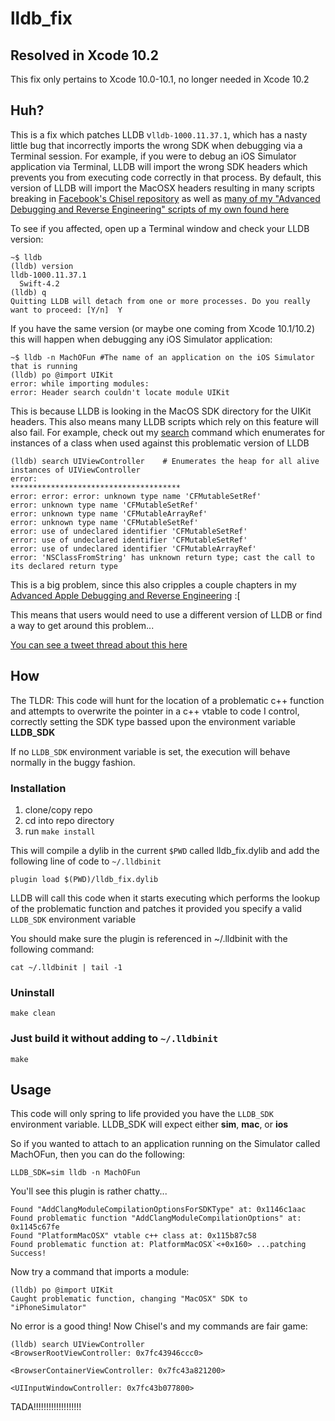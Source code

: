 # lldb_fix

## Resolved in Xcode 10.2

This fix only pertains to Xcode 10.0-10.1, no longer needed in Xcode 10.2

## Huh? 
This is a fix which patches LLDB v`lldb-1000.11.37.1`, which has a nasty little bug that incorrectly imports the wrong SDK when debugging via a Terminal session. For example, if you were to debug an iOS Simulator application via Terminal, LLDB will import the wrong SDK headers which prevents you from executing code correctly in that process. By default, this version of LLDB will import the MacOSX headers resulting in many scripts breaking in [Facebook's Chisel repository](https://github.com/facebook/chisel) as well as [many of my "Advanced Debugging and Reverse Engineering" scripts of my own found here](https://github.com/DerekSelander/LLDB/)

To see if you affected, open up a Terminal window and check your LLDB version:
```none
~$ lldb
(lldb) version
lldb-1000.11.37.1
  Swift-4.2
(lldb) q
Quitting LLDB will detach from one or more processes. Do you really want to proceed: [Y/n]  Y
```

If you have the same version (or maybe one coming from Xcode 10.1/10.2) this will happen when debugging any iOS Simulator application:

```none
~$ lldb -n MachOFun #The name of an application on the iOS Simulator that is running
(lldb) po @import UIKit
error: while importing modules:
error: Header search couldn't locate module UIKit
```

This is because LLDB is looking in the MacOS SDK directory for the UIKit headers. This also means many LLDB scripts which rely on this feature will also fail. For example, check out my [search](https://github.com/DerekSelander/LLDB/blob/master/lldb_commands/search.py) command which enumerates for instances of a class when used against this problematic version of LLDB

```none
(lldb) search UIViewController    # Enumerates the heap for all alive instances of UIViewController
error: 
**************************************
error: error: error: unknown type name 'CFMutableSetRef'
error: unknown type name 'CFMutableSetRef'
error: unknown type name 'CFMutableArrayRef'
error: unknown type name 'CFMutableSetRef'
error: use of undeclared identifier 'CFMutableSetRef'
error: use of undeclared identifier 'CFMutableSetRef'
error: use of undeclared identifier 'CFMutableArrayRef'
error: 'NSClassFromString' has unknown return type; cast the call to its declared return type
```

This is a big problem, since this also cripples a couple chapters in my [Advanced Apple Debugging and Reverse Engineering](https://store.raywenderlich.com/products/advanced-apple-debugging-and-reverse-engineering) :[

This means that users would need to use a different version of LLDB or find a way to get around this problem...

[You can see a tweet thread about this here](https://twitter.com/LOLgrep/status/1055172805535264768)

## How

The TLDR: This code will hunt for the location of a problematic c++ function and attempts to overwrite the pointer in a c++ vtable to code I control, correctly setting the SDK type bassed upon the environment variable **LLDB_SDK**

If no `LLDB_SDK` environment variable is set, the execution will behave normally in the buggy fashion. 

### Installation

1) clone/copy repo
2) cd into repo directory
3) run `make install`

This will compile a dylib in the current `$PWD` called lldb_fix.dylib and add the following line of code to `~/.lldbinit`

```
plugin load $(PWD)/lldb_fix.dylib
```

LLDB will call this code when it starts executing which performs the lookup of the problematic function and patches it provided you specify a valid `LLDB_SDK` environment variable

You should make sure the plugin is referenced in ~/.lldbinit with the following command:

```none
cat ~/.lldbinit | tail -1
```

### Uninstall

`make clean`

### Just build it without adding to `~/.lldbinit`

`make`

## Usage

This code will only spring to life provided you have the `LLDB_SDK` environment variable. LLDB_SDK will expect either **sim**, **mac**, or **ios**

So if you wanted to attach to an application running on the Simulator called MachOFun, then you can do the following:

```
LLDB_SDK=sim lldb -n MachOFun
```

You'll see this plugin is rather chatty... 

```
Found "AddClangModuleCompilationOptionsForSDKType" at: 0x1146c1aac
Found problematic function "AddClangModuleCompilationOptions" at: 0x1145c67fe
Found "PlatformMacOSX" vtable c++ class at: 0x115b87c58
Found problematic function at: PlatformMacOSX`<+0x160> ...patching
Success!
```

Now try a command that imports a module:
```
(lldb) po @import UIKit
Caught problematic function, changing "MacOSX" SDK to "iPhoneSimulator"
```

No error is a good thing! Now Chisel's and my commands are fair game:

```
(lldb) search UIViewController
<BrowserRootViewController: 0x7fc43946ccc0>

<BrowserContainerViewController: 0x7fc43a821200>

<UIInputWindowController: 0x7fc43b077800>
```

TADA!!!!!!!!!!!!!!!!!!! 



